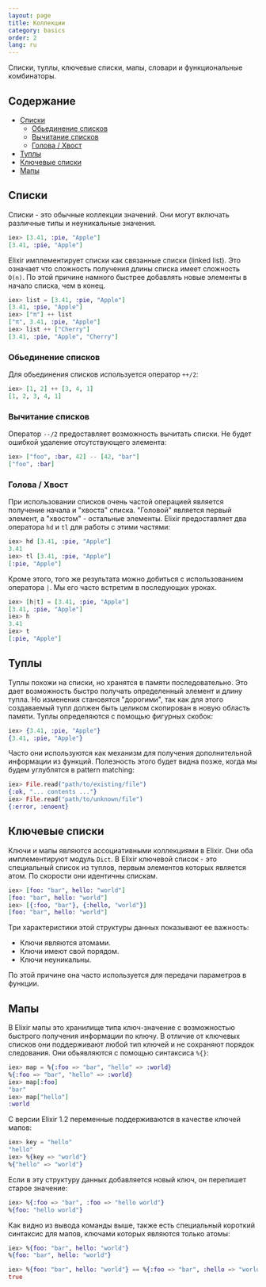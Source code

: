 ```yaml
---
layout: page
title: Коллекции
category: basics
order: 2
lang: ru
---
```


Списки, туплы, ключевые списки, мапы, словари и функциональные комбинаторы.

## Содержание

- [Списки](#section-1)
  - [Обьединение списков](#section-2)
  - [Вычитание списков](#section-3)
  - [Голова / Хвост](#section-4)
- [Туплы](#section-5)
- [Ключевые списки](#section-6)
- [Мапы](#section-7)

## Списки
Списки - это обычные коллекции значений. Они могут включать различные типы и неуникальные значения.

```elixir
iex> [3.41, :pie, "Apple"]
[3.41, :pie, "Apple"]
```

Elixir имплементирует списки как связанные списки (linked list). Это означает что сложность получения длины списка имеет сложность `O(n)`. По этой причине намного быстрее добавлять новые элементы в начало списка, чем в конец.

```elixir
iex> list = [3.41, :pie, "Apple"]
[3.41, :pie, "Apple"]
iex> ["π"] ++ list
["π", 3.41, :pie, "Apple"]
iex> list ++ ["Cherry"]
[3.41, :pie, "Apple", "Cherry"]
```

### Обьединение списков

Для обьединения списков используется оператор `++/2`:

```elixir
iex> [1, 2] ++ [3, 4, 1]
[1, 2, 3, 4, 1]
```

### Вычитание списков

Оператор `--/2` предоставляет возможность вычитать списки. Не будет ошибкой удаление отсутствующего элемента:

```elixir
iex> ["foo", :bar, 42] -- [42, "bar"]
["foo", :bar]
```

### Голова / Хвост

При использовании списков очень частой операцией является получение начала и "хвоста" списка. "Головой" является первый элемент, а "хвостом" - остальные элементы. Elixir предоставляет два оператора `hd` и `tl` для работы с этими частями:

```elixir
iex> hd [3.41, :pie, "Apple"]
3.41
iex> tl [3.41, :pie, "Apple"]
[:pie, "Apple"]
```

Кроме этого, того же результата можно добиться с использованием оператора `|`. Мы его часто встретим в последующих уроках.

```elixir
iex> [h|t] = [3.41, :pie, "Apple"]
[3.41, :pie, "Apple"]
iex> h
3.41
iex> t
[:pie, "Apple"]
```

## Туплы

Туплы похожи на списки, но хранятся в памяти последовательно. Это дает возможность быстро получать определенный элемент и длину тупла. Но изменения становятся "дорогими", так как для этого создаваемый тупл должен быть целиком скопирован в новую область памяти. Туплы определяются с помощью фигурных скобок:

```elixir
iex> {3.41, :pie, "Apple"}
{3.41, :pie, "Apple"}
```

Часто они используются как механизм для получения дополнительной информации из функций. Полезность этого будет видна позже, когда мы будем углублятся в pattern matching:

```elixir
iex> File.read("path/to/existing/file")
{:ok, "... contents ..."}
iex> File.read("path/to/unknown/file")
{:error, :enoent}
```

## Ключевые списки

Ключи и мапы являются ассоциативными коллекциями в Elixir. Они оба имплементируют модуль `Dict`. В Elixir ключевой список - это специальный список из туплов, первым элементов которых является атом. По скорости они идентичны спискам.

```elixir
iex> [foo: "bar", hello: "world"]
[foo: "bar", hello: "world"]
iex> [{:foo, "bar"}, {:hello, "world"}]
[foo: "bar", hello: "world"]
```

Три характеристики этой структуры данных показывают ее важность:

+ Ключи являются атомами.
+ Ключи имеют свой порядом.
+ Ключи неуникальны.

По этой причине она часто используется для передачи параметров в функции.

## Мапы

В Elixir мапы это хранилище типа ключ-значение с возможностью быстрого получения информации по ключу. В отличие от ключевых списков они поддерживают любой тип ключей и не сохраняют порядок следования. Они обьявляются с помощью синтаксиса `%{}`:

```elixir
iex> map = %{:foo => "bar", "hello" => :world}
%{:foo => "bar", "hello" => :world}
iex> map[:foo]
"bar"
iex> map["hello"]
:world
```

С версии Elixir 1.2 переменные поддерживаются в качестве ключей мапов:

```elixir
iex> key = "hello"
"hello"
iex> %{key => "world"}
%{"hello" => "world"}
```

Если в эту структуру данных добавляется новый ключ, он перепишет старое значение:

```elixir
iex> %{:foo => "bar", :foo => "hello world"}
%{foo: "hello world"}
```

Как видно из вывода команды выше, также есть специальный короткий синтаксис для мапов, ключами которых являются только атомы:

```elixir
iex> %{foo: "bar", hello: "world"}
%{foo: "bar", hello: "world"}

iex> %{foo: "bar", hello: "world"} == %{:foo => "bar", :hello => "world"}
true
```
